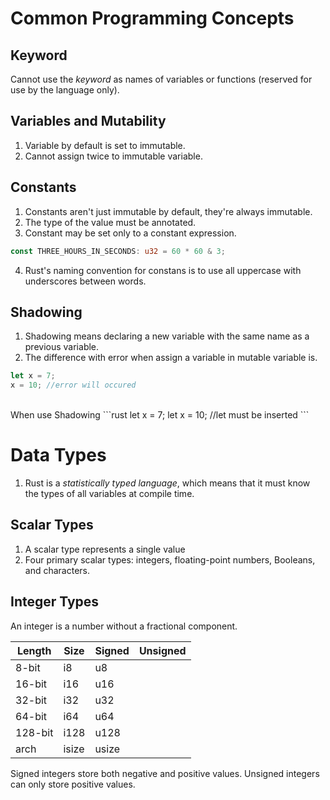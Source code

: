 # Common Programming Concepts

## Keyword
Cannot use the *keyword* as names of variables or functions (reserved for use by the language only).

## Variables and Mutability
1. Variable by default is set to immutable.
2. Cannot assign twice to immutable variable.

## Constants
1. Constants aren't just immutable by default, they're always immutable.
2. The type of the value must be annotated.
3. Constant may be set only to a constant expression.
```rust
const THREE_HOURS_IN_SECONDS: u32 = 60 * 60 & 3;
```
4. Rust's naming convention for constans is to use all uppercase with underscores between words.

## Shadowing
1. Shadowing means declaring a new variable with the same name as a previous variable.
2. The difference with error when assign a variable in mutable variable is. <br>
```rust
let x = 7;
x = 10; //error will occured
```
<br>
When use Shadowing
```rust
let x = 7;
let x = 10; //let must be inserted
```

# Data Types

1. Rust is a *statistically typed language*, which means that it must know the types of all variables at compile time.

## Scalar Types
1. A scalar type represents a single value
2. Four primary scalar types: integers, floating-point numbers, Booleans, and characters.

## Integer Types
An integer is a number without a fractional component.

|Length|Size|Signed|Unsigned|
|---|---|---|---|
|8-bit|i8|u8|
|16-bit|i16|u16|
|32-bit|i32|u32|
|64-bit|i64|u64|
|128-bit|i128|u128|
|arch|isize|usize|

Signed integers store both negative and positive values. Unsigned integers can only store positive values.

